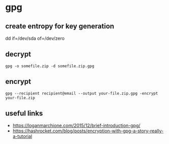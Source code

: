 # gpg

## create entropy for key generation

dd if=/dev/sda of=/dev/zero

## decrypt

```
gpg -o somefile.zip -d somefile.zip.gpg
```

## encrypt

```
gpg --recipient recipient@email --output your-file.zip.gpg -encrypt your-file.zip
```

## useful links

- https://loganmarchione.com/2015/12/brief-introduction-gpg/
- https://hashrocket.com/blog/posts/encryption-with-gpg-a-story-really-a-tutorial